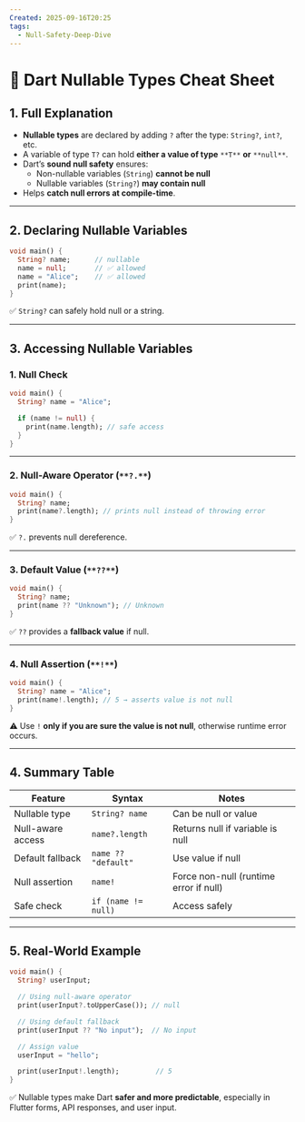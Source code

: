 ```yaml
---
Created: 2025-09-16T20:25
tags:
  - Null-Safety-Deep-Dive
---
```

# 🎯 Dart Nullable Types Cheat Sheet

## 1. Full Explanation

- **Nullable types** are declared by adding `?` after the type: `String?`, `int?`, etc.
- A variable of type `T?` can hold **either a value of type** `**T**` **or** `**null**`.
- Dart’s **sound null safety** ensures:
    - Non-nullable variables (`String`) **cannot be null**
    - Nullable variables (`String?`) **may contain null**
- Helps **catch null errors at compile-time**.

---

## 2. Declaring Nullable Variables

```Dart
void main() {
  String? name;      // nullable
  name = null;       // ✅ allowed
  name = "Alice";    // ✅ allowed
  print(name);
}

```

✅ `String?` can safely hold null or a string.

---

## 3. Accessing Nullable Variables

### **1. Null Check**

```Dart
void main() {
  String? name = "Alice";

  if (name != null) {
    print(name.length); // safe access
  }
}

```

---

### **2. Null-Aware Operator (**`**?.**`**)**

```Dart
void main() {
  String? name;
  print(name?.length); // prints null instead of throwing error
}

```

✅ `?.` prevents null dereference.

---

### **3. Default Value (**`**??**`**)**

```Dart
void main() {
  String? name;
  print(name ?? "Unknown"); // Unknown
}

```

✅ `??` provides a **fallback value** if null.

---

### **4. Null Assertion (**`**!**`**)**

```Dart
void main() {
  String? name = "Alice";
  print(name!.length); // 5 → asserts value is not null
}

```

⚠ Use `!` **only if you are sure the value is not null**, otherwise runtime error occurs.

---

## 4. Summary Table

|Feature|Syntax|Notes|
|---|---|---|
|Nullable type|`String? name`|Can be null or value|
|Null-aware access|`name?.length`|Returns null if variable is null|
|Default fallback|`name ?? "default"`|Use value if null|
|Null assertion|`name!`|Force non-null (runtime error if null)|
|Safe check|`if (name != null)`|Access safely|

---

## 5. Real-World Example

```Dart
void main() {
  String? userInput;

  // Using null-aware operator
  print(userInput?.toUpperCase()); // null

  // Using default fallback
  print(userInput ?? "No input");  // No input

  // Assign value
  userInput = "hello";

  print(userInput!.length);         // 5
}

```

✅ Nullable types make Dart **safer and more predictable**, especially in Flutter forms, API responses, and user input.